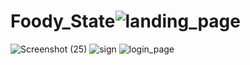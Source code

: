# Foody_State![landing_page](https://user-images.githubusercontent.com/99551250/162800966-b101be51-0484-4163-b7da-e700e79f4aee.png)
![Screenshot (25)](https://user-images.githubusercontent.com/99551250/162800978-2a4b6272-9935-438a-9d2e-4a8fb9b31efe.png)
![sign](https://user-images.githubusercontent.com/99551250/162801006-80238132-26a3-46e4-a727-b53b48adf933.png)
![login_page](https://user-images.githubusercontent.com/99551250/162801036-438e05d6-0f45-4340-9882-417b35b14ac1.png)
